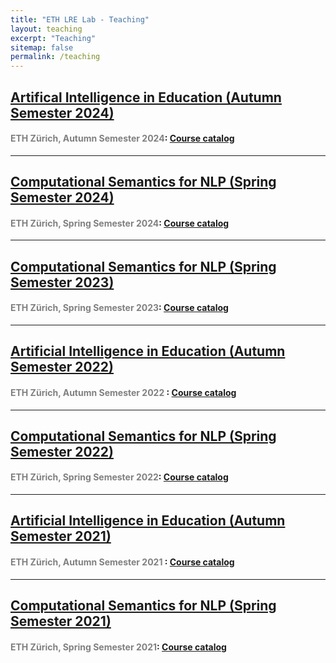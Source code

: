 ```yaml
---
title: "ETH LRE Lab - Teaching"
layout: teaching
excerpt: "Teaching"
sitemap: false
permalink: /teaching
---
```


## [Artifical Intelligence in Education (Autumn Semester 2024)]({{site.url}}{{site.baseurl}}/teaching_aied24)
#### <font color=gray>ETH Zürich, Autumn Semester 2024</font>: [Course catalog](https://www.vvz.ethz.ch/Vorlesungsverzeichnis/lerneinheit.view?lerneinheitId=182452&semkez=2024W&lang=en)

___


## [Computational Semantics for NLP (Spring Semester 2024)]({{site.url}}{{site.baseurl}}/teaching_csnlp24)
#### <font color=gray>ETH Zürich, Spring Semester 2024</font>: [Course catalog](https://www.vvz.ethz.ch/Vorlesungsverzeichnis/lerneinheit.view?lerneinheitId=178278&semkez=2024S&ansicht=LEHRVERANSTALTUNGEN&lang=en)

___


## [Computational Semantics for NLP (Spring Semester 2023)]({{site.url}}{{site.baseurl}}/teaching_csnlp23)
#### <font color=gray>ETH Zürich, Spring Semester 2023</font>: [Course catalog](https://www.vvz.ethz.ch/Vorlesungsverzeichnis/lerneinheit.view?lerneinheitId=168543&semkez=2023S&ansicht=LEHRVERANSTALTUNGEN&lang=en)

___

## [Artificial Intelligence in Education (Autumn Semester 2022)]({{site.url}}{{site.baseurl}}/teaching_aie22)
#### <font color=gray>ETH Zürich, Autumn Semester 2022 </font>: [Course catalog](http://www.vvz.ethz.ch/Vorlesungsverzeichnis/lerneinheit.view?lerneinheitId=162761&semkez=2022W&ansicht=LEHRVERANSTALTUNGEN&lang=en)
___


## [Computational Semantics for NLP (Spring Semester 2022)]({{site.url}}{{site.baseurl}}/teaching_csnlp22)
#### <font color=gray>ETH Zürich, Spring Semester 2022</font>: [Course catalog](http://www.vvz.ethz.ch/lerneinheitPre.do?semkez=2022S&lerneinheitId=158716&lang=en)

___

## [Artificial Intelligence in Education (Autumn Semester 2021)]({{site.url}}{{site.baseurl}}/teaching_aie21)
#### <font color=gray>ETH Zürich, Autumn Semester 2021 </font>: [Course catalog](http://www.vvz.ethz.ch/lerneinheitPre.do?semkez=2021W&lerneinheitId=156340&lang=en)

___


## [Computational Semantics for NLP (Spring Semester 2021)]({{site.url}}{{site.baseurl}}/teaching_csnlp21)
#### <font color=gray>ETH Zürich, Spring Semester 2021</font>: [Course catalog](http://www.vvz.ethz.ch/lerneinheitPre.do?semkez=2021S&lerneinheitId=154041&lang=en)

